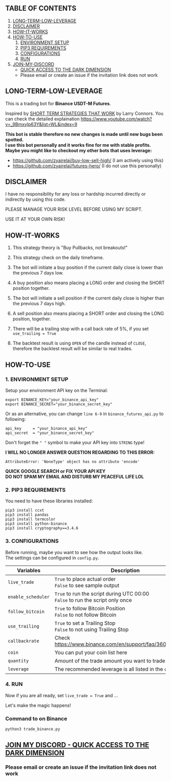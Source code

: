 ## TABLE OF CONTENTS

1. [LONG-TERM-LOW-LEVERAGE](#long_term_low_leverage)
2. [DISCLAIMER](#hello_disclaimer)
3. [HOW-IT-WORKS](#how_it_works)
4. [HOW-TO-USE](#how_to_use)
    1. [ENVIRONMENT SETUP](#environment_setup)
    2. [PIP3 REQUIREMENTS](#pip3_requirements)
    3. [CONFIGURATIONS](#configurations)
    4. [RUN](#run)
5. [JOIN-MY-DISCORD](#discord)
    - [QUICK ACCESS TO THE DARK DIMENSION](https://discord.gg/6J2mXvYsFB)
    - Please email or create an issue if the invitation link does not work  

<a name="long_term_low_leverage"></a>
## LONG-TERM-LOW-LEVERAGE
This is a trading bot for **Binance USDT-M Futures**. 

Inspired by [SHORT TERM STRATEGIES THAT WORK](https://www.amazon.com/Short-Term-Trading-Strategies-That/dp/0981923909) by Larry Connors.
You can check the detailed explaination https://www.youtube.com/watch?v=_9Bmxylp63Y&list=WL&index=9

**This bot is stable therefore no new changes is made until new bugs been spotted.**  
**I use this bot personally and it works fine for me with stable profits.**  
**Maybe you might like to checkout my other bots that uses leverage:**  
- https://github.com/zyairelai/buy-low-sell-high/ (I am actively using this)
- https://github.com/zyairelai/futures-hero/ (I do not use this personally)

<a name="hello_disclaimer"></a>
## DISCLAIMER
I have no responsibility for any loss or hardship incurred directly or indirectly by using this code.

PLEASE MANAGE YOUR RISK LEVEL BEFORE USING MY SCRIPT.

USE IT AT YOUR OWN RISK!

<a name="how_it_works"></a>
## HOW-IT-WORKS

1. This strategy theory is "Buy Pullbacks, not breakouts!"

2. This strategy check on the daily timeframe.

3. The bot will initiate a buy position if the current daily close is lower than the previous 7 days low.

4. A buy position also means placing a LONG order and closing the SHORT position together.

5. The bot will initiate a sell position if the current daily close is higher than the previous 7 days high.

6. A sell position also means placing a SHORT order and closing the LONG position, together.

7. There will be a trailing stop with a call back rate of 5%, if you set `use_trailing = True` 

8. The backtest result is using `OPEN` of the candle instead of `CLOSE`, therefore the backtest result will be similar to real trades.

<a name="how_to_use"></a>
## HOW-TO-USE
<a name="environment_setup"></a>
### 1. ENVIRONMENT SETUP
Setup your environment API key on the Terminal:
```
export BINANCE_KEY="your_binance_api_key"
export BINANCE_SECRET="your_binance_secret_key"
```

Or as an alternative, you can change `line 6-9` in `binance_futures_api.py` to following:  
```
api_key     = "your_binance_api_key"
api_secret  = "your_binance_secret_key"
```
Don't forget the `" "` symbol to make your API key into `STRING` type!  

**I WILL NO LONGER ANSWER QUESTION REGARDING TO THIS ERROR:**
```
AttributeError: 'NoneType' object has no attribute 'encode'
``` 
**QUICK GOOGLE SEARCH or FIX YOUR API KEY**  
**DO NOT SPAM MY EMAIL AND DISTURB MY PEACEFUL LIFE LOL**

<a name="pip3_requirements"></a>
### 2. PIP3 REQUIREMENTS
You need to have these libraries installed:
```
pip3 install ccxt
pip3 install pandas
pip3 install termcolor
pip3 install python-binance
pip3 install cryptography==3.4.6
```

<a name="configurations"></a>
### 3. CONFIGURATIONS
Before running, maybe you want to see how the output looks like.  
The settings can be configured in `config.py`.

| Variables           | Description                                                                                                |
| --------------------| -----------------------------------------------------------------------------------------------------------|
| `live_trade`        |`True` to place actual order <br /> `False` to see sample output                                            |
| `enable_scheduler`  |`True` to run the script during UTC 00:00 <br /> `False` to run the script only once                        |
| `follow_bitcoin`    |`True` to follow Bitcoin Position <br /> `False` to not follow Bitcoin                                      |
| `use_trailing`      |`True` to set a Trailing Stop <br /> `False` to not using Trailing Stop                                     |
| `callbackrate`      | Check https://www.binance.com/en/support/faq/360042299292                                                  |
| `coin`              | You can put your coin list here                                                                            |
| `quantity`          | Amount of the trade amount you want to trade                                                               |
| `leverage`          | The recommended leverage is all listed in the `config.py`.                                                 |

<a name="run"></a>
### 4. RUN

Now if you are all ready, set `live_trade = True` and ...

Let's make the magic happens!

### Command to on Binance
```
python3 trade_binance.py
```

<a name="discord"></a>
## [JOIN MY DISCORD - QUICK ACCESS TO THE DARK DIMENSION](https://discord.gg/6J2mXvYsFB)
### Please email or create an issue if the invitation link does not work  

